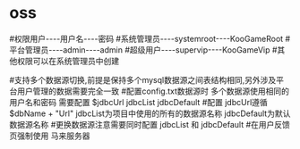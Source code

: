# oss
#权限用户----用户名----密码
#系统管理员----systemroot----KooGameRoot
#平台管理员----admin----admin
#超级用户----supervip----KooGameVip
#其他权限可以在系统管理员中创建 

#支持多个数据源切换,前提是保持多个mysql数据源之间表结构相同,另外涉及平台用户管理的数据需要完全一致
#配置config.txt数据源时 多个数据源使用相同的用户名和密码  需要配置 $jdbcUrl jdbcList jdbcDefault 
#配置 jdbcUrl遵循 $dbName + "Url"    jdbcList为项目中使用的所有的数据源名称     jdbcDefault为默认数据源名称
#更换数据源注意需要同时配置 jdbcList 和 jdbcDefault
#在用户反馈页强制使用 马来服务器
